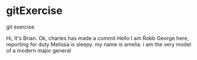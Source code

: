 # gitExercise

git exercise

Hi, It's Brian.
Ok, charles has made a commit
Hello I am Robb
George here, reporting for duty
Melissa is sleepy.
my name is amelia.  i am the very model of a modern major general
